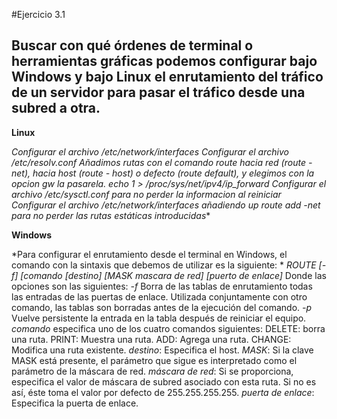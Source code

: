 #Ejercicio 3.1
## Buscar con qué órdenes de terminal o herramientas gráficas podemos configurar bajo Windows y bajo Linux el enrutamiento del tráfico de un servidor para pasar el tráfico desde una subred a otra.

**Linux**
	
*Configurar el archivo /etc/network/interfaces*
*Configurar el archivo /etc/resolv.conf*
*Añadimos rutas con el comando route hacia red (route -net), hacia host (route - host) o defecto (route default), y elegimos con la opcion gw la pasarela.* 
*echo 1 > /proc/sys/net/ipv4/ip_forward
*Configurar el archivo /etc/sysctl.conf para no perder la informacion al reiniciar**
*Configurar el archivo /etc/network/interfaces añadiendo up route add -net para no perder las rutas estáticas introducidas**

**Windows**

*Para configurar el enrutamiento desde el terminal en Windows, el comando con la sintaxis que debemos de utilizar es la siguiente: *
*ROUTE [-f] [comando [destino] [MASK mascara de red] [puerto de enlace]*
Donde las opciones son las siguientes:
*-f* Borra de las tablas de enrutamiento todas las entradas de las puertas de enlace. Utilizada conjuntamente con otro comando, las tablas son borradas antes de la ejecución del comando.
*-p* Vuelve persistente la entrada en la tabla después de reiniciar el equipo.
*comando* especifica uno de los cuatro comandos siguientes:
        DELETE: borra una ruta.
        PRINT: Muestra una ruta.
        ADD: Agrega una ruta.
        CHANGE: Modifica una ruta existente. 
*destino*: Especifica el host.
*MASK*: Si la clave MASK está presente, el parámetro que sigue es interpretado como el parámetro de la máscara de red.
*máscara de red*: Si se proporciona, especifica el valor de máscara de subred asociado con esta ruta. Si no es así, éste toma el valor por defecto de 255.255.255.255.
*puerta de enlace*: Especifica la puerta de enlace.
